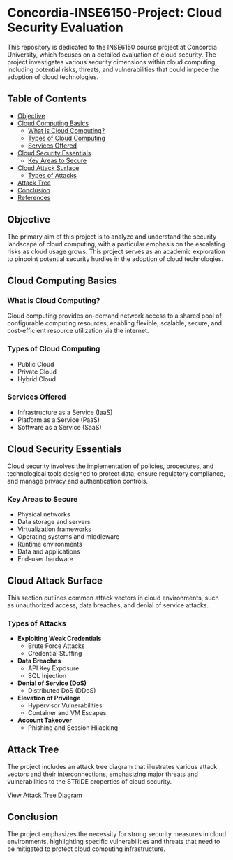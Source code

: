 # Concordia-INSE6150-Project: Cloud Security Evaluation

This repository is dedicated to the INSE6150 course project at Concordia University, which focuses on a detailed evaluation of cloud security. The project investigates various security dimensions within cloud computing, including potential risks, threats, and vulnerabilities that could impede the adoption of cloud technologies.

## Table of Contents

- [Objective](#objective)
- [Cloud Computing Basics](#cloud-computing-basics)
  - [What is Cloud Computing?](#what-is-cloud-computing)
  - [Types of Cloud Computing](#types-of-cloud-computing)
  - [Services Offered](#services-offered)
- [Cloud Security Essentials](#cloud-security-essentials)
  - [Key Areas to Secure](#key-areas-to-secure)
- [Cloud Attack Surface](#cloud-attack-surface)
  - [Types of Attacks](#types-of-attacks)
- [Attack Tree](#attack-tree)
- [Conclusion](#conclusion)
- [References](#references)

## Objective

The primary aim of this project is to analyze and understand the security landscape of cloud computing, with a particular emphasis on the escalating risks as cloud usage grows. This project serves as an academic exploration to pinpoint potential security hurdles in the adoption of cloud technologies.

## Cloud Computing Basics

### What is Cloud Computing?

Cloud computing provides on-demand network access to a shared pool of configurable computing resources, enabling flexible, scalable, secure, and cost-efficient resource utilization via the internet.

### Types of Cloud Computing

- Public Cloud
- Private Cloud
- Hybrid Cloud

### Services Offered

- Infrastructure as a Service (IaaS)
- Platform as a Service (PaaS)
- Software as a Service (SaaS)

## Cloud Security Essentials

Cloud security involves the implementation of policies, procedures, and technological tools designed to protect data, ensure regulatory compliance, and manage privacy and authentication controls.

### Key Areas to Secure

- Physical networks
- Data storage and servers
- Virtualization frameworks
- Operating systems and middleware
- Runtime environments
- Data and applications
- End-user hardware

## Cloud Attack Surface

This section outlines common attack vectors in cloud environments, such as unauthorized access, data breaches, and denial of service attacks.

### Types of Attacks

- **Exploiting Weak Credentials**
  - Brute Force Attacks
  - Credential Stuffing
- **Data Breaches**
  - API Key Exposure
  - SQL Injection
- **Denial of Service (DoS)**
  - Distributed DoS (DDoS)
- **Elevation of Privilege**
  - Hypervisor Vulnerabilities
  - Container and VM Escapes
- **Account Takeover**
  - Phishing and Session Hijacking

## Attack Tree

The project includes an attack tree diagram that illustrates various attack vectors and their interconnections, emphasizing major threats and vulnerabilities to the STRIDE properties of cloud security.

[View Attack Tree Diagram](https://drive.google.com/file/d/1fCdA3rt7Nr26mZErVtVtU7asdngF1JnS/view?usp=sharing)

## Conclusion

The project emphasizes the necessity for strong security measures in cloud environments, highlighting specific vulnerabilities and threats that need to be mitigated to protect cloud computing infrastructure.


